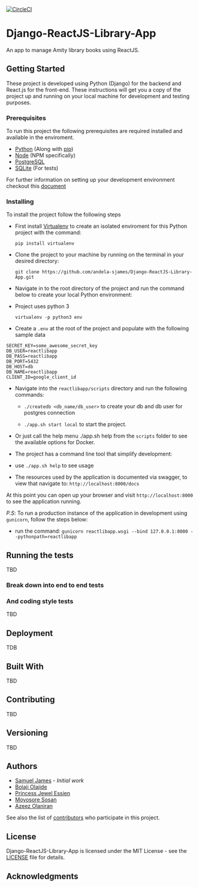 [![CircleCI](https://circleci.com/gh/andela-sjames/Django-ReactJS-Library-App/tree/develop.svg?style=svg)](https://circleci.com/gh/andela-sjames/Django-ReactJS-Library-App/tree/develop)

# Django-ReactJS-Library-App
An app to manage Amity library books using ReactJS.

## Getting Started


These project is developed using Python (Django) for the backend and React.js for the front-end.
These instructions will get you a copy of the project up and running on your local machine for development and testing purposes.

### Prerequisites
To run this project the following prerequisites are required installed and available in the enviroment.
- [Python](https://www.python.org/downloads/) (Along with [pip](https://pypi.python.org/pypi/pip))
- [Node](https://nodejs.org/en/) (NPM specifically)
- [PostgreSQL](https://www.postgresql.org/download/)
- [SQLite](https://sqlite.org/download.html) (For tests)

For further information on setting up your development environment checkout this [document](http://sourabhbajaj.com/mac-setup/Python/)

### Installing

To install the project follow the following steps
- First install [Virtualenv](http://www.virtualenv.org/) to create an isolated enviroment for this Python project with the command:

  `pip install virtualenv`

- Clone the project to your machine by running on the terminal in your desired directory:

  `git clone https://github.com/andela-sjames/Django-ReactJS-Library-App.git`

- Navigate in to the root directory of the project and run the command below to create your local Python environment:
- Project uses python 3

  `virtualenv -p python3 env`

-  Create a `.env` at the root of the project and populate with the following sample data

```
SECRET_KEY=some_awesome_secret_key
DB_USER=reactlibapp
DB_PASS=reactlibapp
DB_PORT=5432
DB_HOST=db
DB_NAME=reactlibapp
CLIENT_ID=google_client_id
```

- Navigate into the `reactlibapp/scripts` directory and run the following commands:

  - `./createdb <db_name/db_user>` to create your db and db user for postgres connection

  - `./app.sh start local` to start the project.

- Or just call the help menu ./app.sh help from the `scripts` folder to see the available options for Docker.

- The project has a command line tool that simplify development:
-  use `./app.sh help` to see usage

- The resources used by the application is documented via swagger, to view that navigate to:
  `http://localhost:8000/docs`

At this point you can open up your browser and visit `http://localhost:8000` to see the application running.

*P.S*: To run a production instance of the application in development using `gunicorn`, follow the steps below:
- run the command: `gunicorn reactlibapp.wsgi --bind 127.0.0.1:8000 --pythonpath=reactlibapp`

## Running the tests

TBD

### Break down into end to end tests


### And coding style tests

TBD

## Deployment

TDB

## Built With

TBD

## Contributing

TBD

## Versioning

TBD

## Authors

* [Samuel James](https://github.com/andela-sjames) - *Initial work*
* [Bolaji Olajide](https://github.com/BolajiOlajide)
* [Princess Jewel Essien](https://github.com/andela-pessien)
* [Moyosore Sosan](https://github.com/andela-msosan)
* [Azeez Olaniran](https://github.com/andela-aolaniran)

See also the list of [contributors](https://github.com/andela-sjames/Django-ReactJS-Library-App/contributors) who participate in this project.

## License

Django-ReactJS-Library-App is licensed under the MIT License - see the [LICENSE](LICENSE) file for details.

## Acknowledgments
